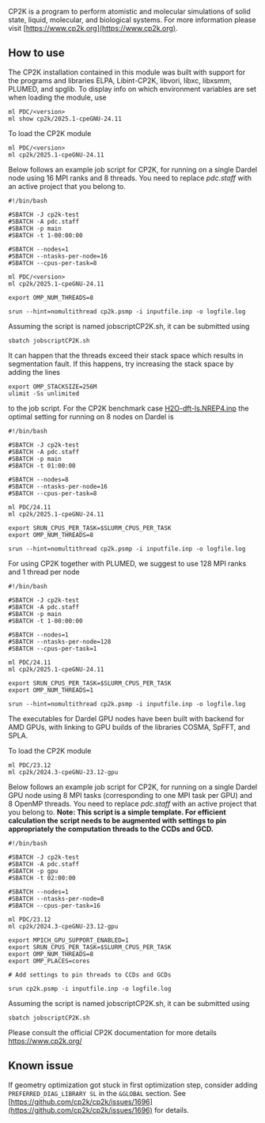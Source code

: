 CP2K is a program to perform atomistic and molecular simulations of solid state, liquid, molecular, and biological systems. For more information please visit [https://www.cp2k.org](https://www.cp2k.org).

## How to use

The CP2K installation contained in this module was built with support for the programs and libraries ELPA, Libint-CP2K, libvori, libxc, libxsmm, PLUMED, and spglib.
To display info on which environment variables are set when loading the module, use
```
ml PDC/<version>
ml show cp2k/2025.1-cpeGNU-24.11
```
To load the CP2K module
```
ml PDC/<version>
ml cp2k/2025.1-cpeGNU-24.11
```
Below follows an example job script for CP2K, for running on a single Dardel node using 16 MPI ranks and 8 threads.
You need to replace *pdc.staff* with an active project that you belong to.

```
#!/bin/bash

#SBATCH -J cp2k-test
#SBATCH -A pdc.staff
#SBATCH -p main
#SBATCH -t 1-00:00:00

#SBATCH --nodes=1
#SBATCH --ntasks-per-node=16
#SBATCH --cpus-per-task=8

ml PDC/<version>
ml cp2k/2025.1-cpeGNU-24.11

export OMP_NUM_THREADS=8

srun --hint=nomultithread cp2k.psmp -i inputfile.inp -o logfile.log
```

Assuming the script is named jobscriptCP2K.sh, it can be submitted using
```
sbatch jobscriptCP2K.sh
```

It can happen that the threads exceed their stack space which results in segmentation fault. If this happens,
try increasing the stack space by adding the lines
```
export OMP_STACKSIZE=256M
ulimit -Ss unlimited
```
to the job script.
For the CP2K benchmark case [H2O-dft-ls.NREP4.inp](https://github.com/cp2k/cp2k/blob/master/benchmarks/QS_DM_LS/H2O-dft-ls.NREP4.inp)
the optimal setting for running on 8 nodes on Dardel is

```
#!/bin/bash

#SBATCH -J cp2k-test
#SBATCH -A pdc.staff
#SBATCH -p main
#SBATCH -t 01:00:00

#SBATCH --nodes=8
#SBATCH --ntasks-per-node=16
#SBATCH --cpus-per-task=8

ml PDC/24.11
ml cp2k/2025.1-cpeGNU-24.11

export SRUN_CPUS_PER_TASK=$SLURM_CPUS_PER_TASK
export OMP_NUM_THREADS=8

srun --hint=nomultithread cp2k.psmp -i inputfile.inp -o logfile.log
```

For using CP2K together with PLUMED, we suggest to use 128 MPI ranks and 1 thread per node

```
#!/bin/bash

#SBATCH -J cp2k-test
#SBATCH -A pdc.staff
#SBATCH -p main
#SBATCH -t 1-00:00:00

#SBATCH --nodes=1
#SBATCH --ntasks-per-node=128
#SBATCH --cpus-per-task=1

ml PDC/24.11
ml cp2k/2025.1-cpeGNU-24.11

export SRUN_CPUS_PER_TASK=$SLURM_CPUS_PER_TASK
export OMP_NUM_THREADS=1

srun --hint=nomultithread cp2k.psmp -i inputfile.inp -o logfile.log
```

The executables for Dardel GPU nodes have been built with backend for AMD GPUs, with linking to GPU builds of the libraries COSMA, SpFFT, and SPLA.

To load the CP2K module

```
ml PDC/23.12
ml cp2k/2024.3-cpeGNU-23.12-gpu
```

Below follows an example job script for CP2K, for running on a single Dardel GPU node
using 8 MPI tasks (corresponding to one MPI task per GPU) and 8 OpenMP threads.
You need to replace *pdc.staff* with an active project that you belong to.
**Note: This script is a simple template. For efficient calculation the script needs to
be augmented with settings to pin appropriately the computation threads to the CCDs
and GCD.**

```
#!/bin/bash

#SBATCH -J cp2k-test
#SBATCH -A pdc.staff
#SBATCH -p gpu
#SBATCH -t 02:00:00

#SBATCH --nodes=1
#SBATCH --ntasks-per-node=8
#SBATCH --cpus-per-task=16

ml PDC/23.12
ml cp2k/2024.3-cpeGNU-23.12-gpu

export MPICH_GPU_SUPPORT_ENABLED=1
export SRUN_CPUS_PER_TASK=$SLURM_CPUS_PER_TASK
export OMP_NUM_THREADS=8
export OMP_PLACES=cores

# Add settings to pin threads to CCDs and GCDs

srun cp2k.psmp -i inputfile.inp -o logfile.log
```

Assuming the script is named jobscriptCP2K.sh, it can be submitted using
```
sbatch jobscriptCP2K.sh
```

Please consult the official CP2K documentation for more details
https://www.cp2k.org/

## Known issue
If geometry optimization got stuck in first optimization step, consider adding
``PREFERRED_DIAG_LIBRARY SL``
in the ``&GLOBAL`` section.
See [https://github.com/cp2k/cp2k/issues/1696](https://github.com/cp2k/cp2k/issues/1696) for details.
